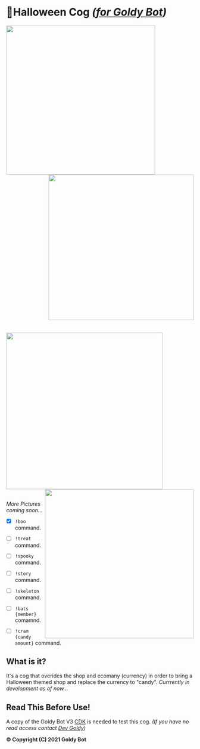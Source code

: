 # 🎃Halloween Cog *([for Goldy Bot](https://github.com/TGP-Projects/Goldy-Bot-V3))*

<div class="row">
 <div class="column">
   <img align="left" src="https://media.discordapp.net/attachments/700711241840066590/887431202020143205/unknown.png?width=556&height=676" width="400">
   <img align="right" src="https://user-images.githubusercontent.com/66202304/133688947-773794c5-b614-4b9f-a5fa-95b13757c571.png" width="390">
 </div>
</div>

<br clear="left"/>
<br clear="left"/>

<img align="left" src="https://user-images.githubusercontent.com/66202304/136390371-7c28c674-bc35-4142-81d2-acb6de8a7e88.PNG" width="420">
<img align="right" src="https://media.discordapp.net/attachments/700711241840066590/887415118353289237/unknown.png" width="400">

<br clear="left"/>
<br clear="left"/>


*More Pictures coming soon...*

- [x] ``!boo`` command.
- [ ] ``!treat`` command.
- [ ] ``!spooky`` command.
- [ ] ``!story`` command.
- [ ] ``!skeleton`` command.
- [ ] ``!bats {member}`` comamnd.
- [ ] ``!cram {candy amount}`` command.



## What is it?
It's a cog that overides the shop and ecomany (currency) in order to bring a Halloween themed shop and replace the currency to "candy". *Currrently in development as of now...*

## Read This Before Use!
A copy of the Goldy Bot V3 [CDK](https://github.com/TGP-Projects/Goldy-Bot-V3#readme) is needed to test this cog. *(If you have no read access contact [Dev Goldy](https://github.com/THEGOLDENPRO))*

**© Copyright (C) 2021 Goldy Bot**

